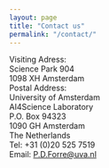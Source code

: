 ```yaml
---
layout: page
title: "Contact us"
permalink: "/contact/"
---
```



Visiting Adress: <br />
Science Park 904 <br />
1098 XH Amsterdam <br />
Postal Address: <br />
University of Amsterdam <br />
AI4Science Laboratory <br />
P.O. Box 94323 <br />
1090 GH Amsterdam <br />
The Netherlands <br />
Tel: +31 (0)20 525 7519<br />
Email: P.D.Forre@uva.nl<br />
